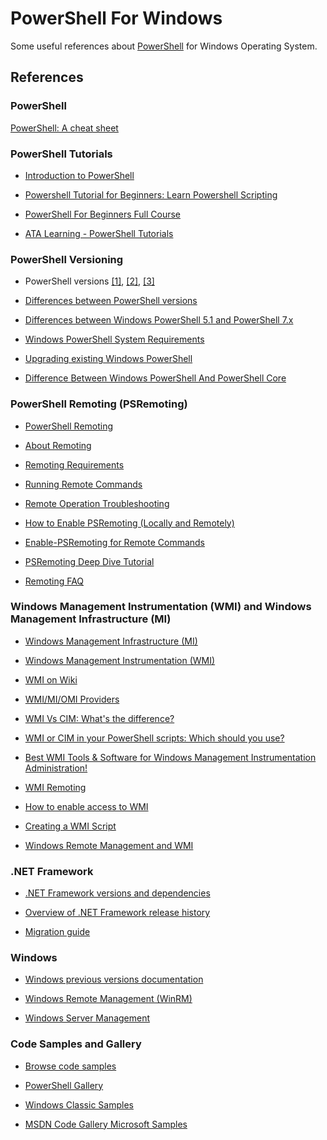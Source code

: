 # PowerShell For Windows

Some useful references about [PowerShell](https://docs.microsoft.com/en-us/powershell/) for Windows Operating System.

## References

### PowerShell

[PowerShell: A cheat sheet](https://www.techrepublic.com/article/powershell-the-smart-persons-guide/)

### PowerShell Tutorials

* [Introduction to PowerShell](https://docs.microsoft.com/en-us/powershell/scripting/learn/ps101/00-introduction)

* [Powershell Tutorial for Beginners: Learn Powershell Scripting](https://www.guru99.com/powershell-tutorial.html)

* [PowerShell For Beginners Full Course](https://youtu.be/UVUd9_k9C6A)

* [ATA Learning - PowerShell Tutorials](https://adamtheautomator.com/tutorials/?_tags=powershell)

### PowerShell Versioning

* PowerShell versions [[1]](https://en.wikipedia.org/wiki/PowerShell#Versions), [[2]](https://techgenix.com/overview-of-powershell-versions-and-how-to-check-what-version-you-have/), [[3]](https://www.techthoughts.info/powershell-history-and-current-state/#PowerShell_Version_Information)

* [Differences between PowerShell versions
](https://4sysops.com/wiki/differences-between-powershell-versions/)

* [Differences between Windows PowerShell 5.1 and PowerShell 7.x](https://docs.microsoft.com/en-us/powershell/scripting/whats-new/differences-from-windows-powershell)

* [Windows PowerShell System Requirements](https://docs.microsoft.com/en-us/powershell/scripting/windows-powershell/install/windows-powershell-system-requirements)

* [Upgrading existing Windows PowerShell](https://docs.microsoft.com/en-us/powershell/scripting/windows-powershell/install/installing-windows-powershell#upgrading-existing-windows-powershell)

* [Difference Between Windows PowerShell And PowerShell Core](https://www.itechtics.com/windows-powershell-vs-powershell-core/)

### PowerShell Remoting (PSRemoting)

* [PowerShell Remoting](https://docs.microsoft.com/en-us/powershell/scripting/learn/ps101/08-powershell-remoting)

* [About Remoting](https://docs.microsoft.com/en-us/powershell/module/microsoft.powershell.core/about/about_remote)

* [Remoting Requirements](https://docs.microsoft.com/en-us/powershell/module/microsoft.powershell.core/about/about_remote_requirements)

* [Running Remote Commands](https://docs.microsoft.com/en-us/powershell/scripting/learn/remoting/running-remote-commands)

* [Remote Operation Troubleshooting](https://docs.microsoft.com/en-us/powershell/module/microsoft.powershell.core/about/about_remote_troubleshooting)

* [How to Enable PSRemoting (Locally and Remotely)](https://adamtheautomator.com/enable-psremoting/)

* [Enable-PSRemoting for Remote Commands](https://shellgeek.com/powershell-enable-psremoting/)

* [PSRemoting Deep Dive Tutorial](https://adamtheautomator.com/psremoting/)

* [Remoting FAQ](https://docs.microsoft.com/en-us/powershell/scripting/learn/remoting/powershell-remoting-faq)

### Windows Management Instrumentation (WMI) and Windows Management Infrastructure (MI)

* [Windows Management Infrastructure (MI)](https://docs.microsoft.com/en-us/previous-versions/windows/desktop/wmi_v2/windows-management-infrastructure)

* [Windows Management Instrumentation (WMI)](https://docs.microsoft.com/en-us/windows/win32/wmisdk/wmi-start-page)

* [WMI on Wiki](https://en.wikipedia.org/wiki/Windows_Management_Instrumentation)

* [WMI/MI/OMI Providers](https://docs.microsoft.com/en-us/windows/win32/srvnodes/wmi-mi-omi-providers)

* [WMI Vs CIM: What's the difference?](https://www.ipswitch.com/blog/get-ciminstance-vs-get-wmiobject-whats-the-difference)

* [WMI or CIM in your PowerShell scripts: Which should you use?](https://techgenix.com/wmi-or-cim-powershell/)

* [Best WMI Tools & Software for Windows Management Instrumentation Administration!](https://www.networkmanagementsoftware.com/top-5-wmi-tool-downloads)

* [WMI Remoting](https://docs.microsoft.com/en-us/windows/win32/wmisdk/connecting-to-wmi-on-a-remote-computer)

* [How to enable access to WMI](https://iphostmonitor.com/kb/remote-wmi-monitoring.html)

* [Creating a WMI Script](https://docs.microsoft.com/en-us/windows/win32/wmisdk/creating-a-wmi-script)

* [Windows Remote Management and WMI](https://docs.microsoft.com/en-us/windows/win32/winrm/windows-remote-management-and-wmi)

### .NET Framework

* [.NET Framework versions and dependencies](https://docs.microsoft.com/en-us/dotnet/framework/migration-guide/versions-and-dependencies)

* [Overview of .NET Framework release history](https://en.wikipedia.org/wiki/.NET_Framework_version_history#Overview)

* [Migration guide](https://docs.microsoft.com/en-us/dotnet/framework/migration-guide/)

### Windows

* [Windows previous versions documentation](https://docs.microsoft.com/en-us/previous-versions/windows/)

* [Windows Remote Management (WinRM)](https://docs.microsoft.com/en-us/windows/win32/winrm/portal)

* [Windows Server Management](https://docs.microsoft.com/en-us/windows-server/administration/manage-windows-server)

### Code Samples and Gallery

* [Browse code samples](https://docs.microsoft.com/en-us/samples/browse/)

* [PowerShell Gallery](https://www.powershellgallery.com/)

* [Windows Classic Samples](https://github.com/Microsoft/Windows-classic-samples)

* [MSDN Code Gallery Microsoft Samples](https://github.com/microsoftarchive/msdn-code-gallery-microsoft)

